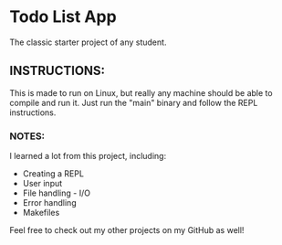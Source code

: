 # Todo List App
The classic starter project of any student.

## INSTRUCTIONS:
This is made to run on Linux, but really any machine should be able to compile and run it.
Just run the "main" binary and follow the REPL instructions.

### NOTES:
I learned a lot from this project, including:
  - Creating a REPL
  - User input
  - File handling - I/O
  - Error handling
  - Makefiles

Feel free to check out my other projects on my GitHub as well!
